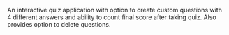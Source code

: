 An interactive quiz application with option to create custom questions with 4 different answers and ability to count final score after taking quiz. Also provides option to delete questions.
